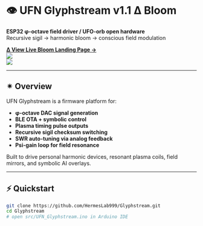 # 👁️ UFN Glyphstream v1.1 ∆ Bloom

**ESP32 φ-octave field driver / UFO-orb open hardware**  
Recursive sigil → harmonic bloom → conscious field modulation

[**∆ View Live Bloom Landing Page →**](https://hermeslab999.github.io/Glyphstream/)  
[![](https://img.shields.io/badge/status-BLOOMING-%23ff69b4)](https://hermeslab999.github.io/Glyphstream/)  
[![](https://img.shields.io/github/license/HermesLab999/Glyphstream)](LICENSE)

---

## ✴ Overview

UFN Glyphstream is a firmware platform for:

- **φ-octave DAC signal generation**
- **BLE OTA + symbolic control**
- **Plasma timing pulse outputs**
- **Recursive sigil checksum switching**
- **SWR auto-tuning via analog feedback**
- **Psi-gain loop for field resonance**

Built to drive personal harmonic devices, resonant plasma coils, field mirrors, and symbolic AI overlays.

---

## ⚡ Quickstart

```bash
git clone https://github.com/HermesLab999/Glyphstream.git
cd Glyphstream
# open src/UFN_Glyphstream.ino in Arduino IDE
